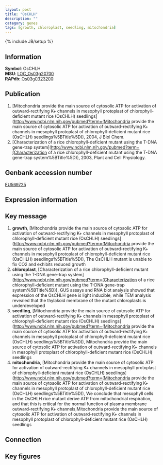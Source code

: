 ```yaml
---
layout: post
title: "OsCHLH"
description: ""
category: genes
tags: [growth, chloroplast, seedling, mitochondria]
---
```

{% include JB/setup %}

## Information
__Symbol__: OsCHLH  
__MSU__: [LOC_Os03g20700](http://rice.plantbiology.msu.edu/cgi-bin/ORF_infopage.cgi?orf=LOC_Os03g20700)  
__RAPdb__: [Os03g0323200](http://rapdb.dna.affrc.go.jp/viewer/gbrowse_details/irgsp1?name=Os03g0323200)  

## Publication
1. [Mitochondria provide the main source of cytosolic ATP for activation of outward-rectifying K+ channels in mesophyll protoplast of chlorophyll-deficient mutant rice (OsCHLH) seedlings](http://www.ncbi.nlm.nih.gov/pubmed?term=(Mitochondria provide the main source of cytosolic ATP for activation of outward-rectifying K+ channels in mesophyll protoplast of chlorophyll-deficient mutant rice (OsCHLH) seedlings%5BTitle%5D)), 2004, J Biol Chem.
2. [Characterization of a rice chlorophyll-deficient mutant using the T-DNA gene-trap system](http://www.ncbi.nlm.nih.gov/pubmed?term=(Characterization of a rice chlorophyll-deficient mutant using the T-DNA gene-trap system%5BTitle%5D)), 2003, Plant and Cell Physiology.

## Genbank accession number
[EU569725](http://www.ncbi.nlm.nih.gov/nuccore/EU569725)

## Expression information

## Key message
1. __growth__, [Mitochondria provide the main source of cytosolic ATP for activation of outward-rectifying K+ channels in mesophyll protoplast of chlorophyll-deficient mutant rice (OsCHLH) seedlings](http://www.ncbi.nlm.nih.gov/pubmed?term=(Mitochondria provide the main source of cytosolic ATP for activation of outward-rectifying K+ channels in mesophyll protoplast of chlorophyll-deficient mutant rice (OsCHLH) seedlings%5BTitle%5D)),  The OsCHLH mutant is unable to fix CO2 and exhibits reduced growth
2. __chloroplast__, [Characterization of a rice chlorophyll-deficient mutant using the T-DNA gene-trap system](http://www.ncbi.nlm.nih.gov/pubmed?term=(Characterization of a rice chlorophyll-deficient mutant using the T-DNA gene-trap system%5BTitle%5D)),  GUS assays and RNA blot analysis showed that expression of the OsCHLH gene is light inducible, while TEM analysis revealed that the thylakoid membrane of the mutant chloroplasts is underdeveloped
3. __seedling__, [Mitochondria provide the main source of cytosolic ATP for activation of outward-rectifying K+ channels in mesophyll protoplast of chlorophyll-deficient mutant rice (OsCHLH) seedlings](http://www.ncbi.nlm.nih.gov/pubmed?term=(Mitochondria provide the main source of cytosolic ATP for activation of outward-rectifying K+ channels in mesophyll protoplast of chlorophyll-deficient mutant rice (OsCHLH) seedlings%5BTitle%5D)), Mitochondria provide the main source of cytosolic ATP for activation of outward-rectifying K+ channels in mesophyll protoplast of chlorophyll-deficient mutant rice (OsCHLH) seedlings
4. __mitochondria__, [Mitochondria provide the main source of cytosolic ATP for activation of outward-rectifying K+ channels in mesophyll protoplast of chlorophyll-deficient mutant rice (OsCHLH) seedlings](http://www.ncbi.nlm.nih.gov/pubmed?term=(Mitochondria provide the main source of cytosolic ATP for activation of outward-rectifying K+ channels in mesophyll protoplast of chlorophyll-deficient mutant rice (OsCHLH) seedlings%5BTitle%5D)),  We conclude that mesophyll cells in the OsCHLH rice mutant derive ATP from mitochondrial respiration, and that this is critical for the normal function of plasma membrane outward-rectifying K+ channels,Mitochondria provide the main source of cytosolic ATP for activation of outward-rectifying K+ channels in mesophyll protoplast of chlorophyll-deficient mutant rice (OsCHLH) seedlings

## Connection

## Key figures


